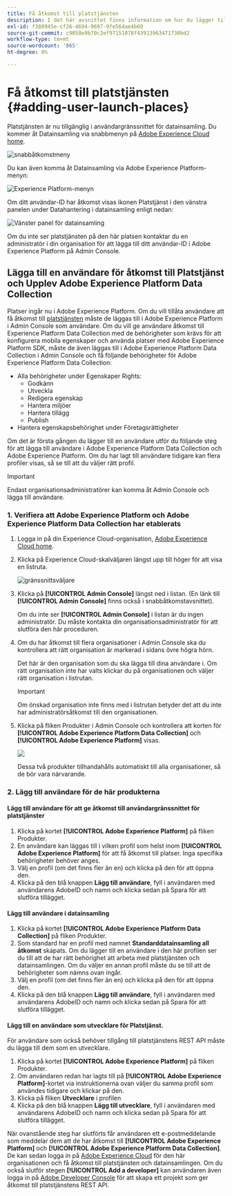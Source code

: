 ```yaml
---
title: Få åtkomst till platstjänsten
description: I det här avsnittet finns information om hur du lägger till en användare i Platstjänst och Experience Platform Launch så att användaren kan komma åt Platstjänst.
exl-id: f388945e-cf26-4694-9697-9fe564ae4b69
source-git-commit: c9058e9b70c2ef97151078f43913963471730bd2
workflow-type: tm+mt
source-wordcount: '865'
ht-degree: 0%

---
```


# Få åtkomst till platstjänsten {#adding-user-launch-places}

Platstjänsten är nu tillgänglig i användargränssnittet för datainsamling. Du kommer åt Datainsamling via snabbmenyn på [Adobe Experience Cloud home](https://experience.adobe.com).

![snabbåtkomstmeny](/help/assets/quickaccess.png)

Du kan även komma åt Datainsamling via Adobe Experience Platform-menyn:

![Experience Platform-menyn](/help/assets/solutionaccessmenu.png)

Om ditt användar-ID har åtkomst visas ikonen Platstjänst i den vänstra panelen under Datahantering i datainsamling enligt nedan:

![Vänster panel för datainsamling](/help/assets/places_in_data_collection.png)

Om du inte ser platstjänsten på den här platsen kontaktar du en administratör i din organisation för att lägga till ditt användar-ID i Adobe Experience Platform på Admin Console.

## Lägga till en användare för åtkomst till Platstjänst och Upplev Adobe Experience Platform Data Collection

Platser ingår nu i Adobe Experience Platform. Om du vill tillåta användare att få åtkomst till [platstjänsten](https://experience.adobe.com/#/data-collection/places) måste de läggas till i Adobe Experience Platform i Admin Console som användare. Om du vill ge användare åtkomst till Experience Platform Data Collection med de behörigheter som krävs för att konfigurera mobila egenskaper och använda platser med Adobe Experience Platform SDK, måste de även läggas till i Adobe Experience Platform Data Collection i Admin Console och få följande behörigheter för Adobe Experience Platform Data Collection:

* Alla behörigheter under Egenskaper Rights:
   * Godkänn
   * Utveckla
   * Redigera egenskap
   * Hantera miljöer
   * Hantera tillägg
   * Publish
* Hantera egenskapsbehörighet under Företagsrättigheter

Om det är första gången du lägger till en användare utför du följande steg för att lägga till användare i Adobe Experience Platform Data Collection och Adobe Experience Platform. Om du har lagt till användare tidigare kan flera profiler visas, så se till att du väljer rätt profil.

>[!IMPORTANT]
>
>Endast organisationsadministratörer kan komma åt Admin Console och lägga till användare.

### 1. Verifiera att Adobe Experience Platform och Adobe Experience Platform Data Collection har etablerats

1. Logga in på din Experience Cloud-organisation, [Adobe Experience Cloud home](https://experience.adobe.com).
1. Klicka på Experience Cloud-skalväljaren längst upp till höger för att visa en listruta.

   ![gränssnittsväljare](/help/assets/places_shell_switcher1.png)

1. Klicka på **[!UICONTROL Admin Console]** längst ned i listan. (En länk till **[!UICONTROL Admin Console]** finns också i snabbåtkomstavsnittet).

   Om du inte ser **[!UICONTROL Admin Console]** i listan är du ingen administratör. Du måste kontakta din organisationsadministratör för att slutföra den här proceduren.

1. Om du har åtkomst till flera organisationer i Admin Console ska du kontrollera att rätt organisation är markerad i sidans övre högra hörn.

   Det här är den organisation som du ska lägga till dina användare i. Om rätt organisation inte har valts klickar du på organisationen och väljer rätt organisation i listrutan.

   >[!IMPORTANT]
   >
   >Om önskad organisation inte finns med i listrutan betyder det att du inte har administratörsåtkomst till den organisationen.

1. Klicka på fliken Produkter i Admin Console och kontrollera att korten för **[!UICONTROL Adobe Experience Platform Data Collection]** och **[!UICONTROL Adobe Experience Platform]** visas.

   ![](/help/assets/places_provisioned1.png)

   Dessa två produkter tillhandahålls automatiskt till alla organisationer, så de bör vara närvarande.


### 2. Lägg till användare för de här produkterna

#### Lägg till användare för att ge åtkomst till användargränssnittet för platstjänster

1. Klicka på kortet **[!UICONTROL Adobe Experience Platform]** på fliken Produkter.
2. En användare kan läggas till i vilken profil som helst inom **[!UICONTROL Adobe Experience Platform]** för att få åtkomst till platser. Inga specifika behörigheter behöver anges.
3. Välj en profil (om det finns fler än en) och klicka på den för att öppna den.
4. Klicka på den blå knappen **Lägg till användare**, fyll i användaren med användarens AdobeID och namn och klicka sedan på Spara för att slutföra tillägget.

#### Lägg till användare i datainsamling

1. Klicka på kortet **[!UICONTROL Adobe Experience Platform Data Collection]** på fliken Produkter.
2. Som standard har en profil med namnet **Standarddatainsamling all åtkomst** skapats. Om du lägger till en användare i den här profilen ser du till att de har rätt behörighet att arbeta med platstjänsten och datainsamlingen. Om du väljer en annan profil måste du se till att de behörigheter som nämns ovan ingår.
3. Välj en profil (om det finns fler än en) och klicka på den för att öppna den.
4. Klicka på den blå knappen **Lägg till användare**, fyll i användaren med användarens AdobeID och namn och klicka sedan på Spara för att slutföra tillägget.

#### Lägg till en användare som utvecklare för Platstjänst.

För användare som också behöver tillgång till platstjänstens REST API måste du lägga till dem som en utvecklare.
1. Klicka på kortet **[!UICONTROL Adobe Experience Platform]** på fliken Produkter.
2. Om användaren redan har lagts till på **[!UICONTROL Adobe Experience Platform]**-kortet via instruktionerna ovan väljer du samma profil som användes tidigare och klickar på den.
3. Klicka på fliken **Utvecklare** i profilen
4. Klicka på den blå knappen **Lägg till utvecklare**, fyll i användaren med användarens AdobeID och namn och klicka sedan på Spara för att slutföra tillägget.

När ovanstående steg har slutförts får användaren ett e-postmeddelande som meddelar dem att de har åtkomst till **[!UICONTROL Adobe Experience Platform]** och **[!UICONTROL Adobe Experience Platform Data Collection]**. De kan sedan logga in på [Adobe Experience Cloud](https://experience.adobe.com) för den här organisationen och få åtkomst till platstjänsten och datainsamlingen. Om du också slutför stegen **[!UICONTROL Add a developer]** kan användaren även logga in på [Adobe Developer Console](https://developer.adobe.com/console/home) för att skapa ett projekt som ger åtkomst till platstjänstens REST API.
